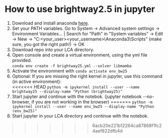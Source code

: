 # How to use brightway2.5 in jupyter
1. Download and install anaconda [here](https://www.anaconda.com/download/success).
2. Set your PATH variables. Go to System -> Advanced system settings -> Environment Variables... | Search for "Path" in "System variables" -> Edit -> New -> "C:\<your_user>\<your_username>\Anaconda3\Scripts" (make sure, you got the right path!) -> OK
3. Download repo into your LCA directory.
4. Open console and create a virtual environment, using the yml file provided.  
```conda env create -f brightway25.yml --solver libmamba```
5. Activate the environment with
```conda activate env_bw25```
6. Optional: If you are missing the right kernel in jupyter, use this command (in active environment):  
<<<<<<< HEAD
```python -m ipykernel install --user --name brightway25 --display-name "Python (brightway25)"```
7. Start jupyter and continue with the notebok. (jupyter notebook --no-browser, if you are not working in the browser)
=======
```python -m ipykernel install --user --name env_bw25 --display-name "Python (env_bw25)"```
7. Start jupyter in your LCA directory and continue with the notebok.
>>>>>>> 6acb20e221b12264ca87868f1fc24aef822dfb4d
